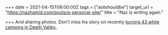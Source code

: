 +++
date = 2021-04-15T08:00:00Z
tags = ["asitshouldbe"]
target_url = "https://nazhamid.com/posts/a-personal-site/"
title = "Naz is writing again."

+++
And sharing photos. Don't miss his story on recently [turning 43 while camping in Death Valley.](https://nazhamid.com/posts/forty-three/)